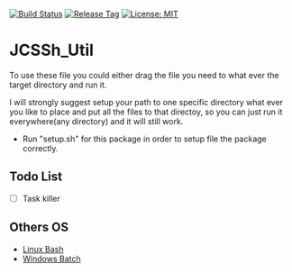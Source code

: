 [![Build Status](https://travis-ci.com/jcs090218/JCSSh_Util.svg?branch=master)](https://travis-ci.com/jcs090218/JCSSh_Util)
[![Release Tag](https://img.shields.io/github/v/release/jcs090218/JCSSh_Util.svg)](https://github.com/jcs090218/JCSSh_Util/releases/latest)
[![License: MIT](https://img.shields.io/badge/License-MIT-yellow.svg)](https://opensource.org/licenses/MIT)

# JCSSh_Util

To use these file you could either drag the file you need to what
ever the target directory and run it.

I will strongly suggest setup your path to one specific directory
what ever you like to place and put all the files to that directoy,
so you can just run it everywhere(any directory) and it will still
work.

* Run "setup.sh" for this package in order to setup file the package correctly.
  
## Todo List

- [ ] Task killer
  
## Others OS

* [Linux Bash](https://github.com/jcs090218/JCSSh_Util.git)
* [Windows Batch](https://github.com/jcs090218/JCSBat_Util.git)
